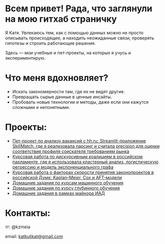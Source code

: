 # Всем привет! Рада, что заглянули на мою гитхаб страничку

Я Катя. Увлекаюсь тем, как с помощью данных можно не просто описывать происходящее, а находить неожиданные связи, проверять гипотезы и строить работающие решения.

Здесь — мои учебные и пет-проекты, на которых я учусь и экспериментирую.
  
# Что меня вдохновляет?

- Искать закономерности там, где их не видят другие.
- Превращать сырые данные в ценные инсайты.
- Пробовать новые технологии и методы, даже если они кажутся сложными и непонятными.

# Проекты:
- [Пет-проект по анализу вакансий с hh.ru: Streamlit-приложение SkillMatch, где я реализовала парсинг и считала precision для оценки соответствия профиля соискателя требованиям рынка](https://github.com/EkaterinaKulik/SkillMatch)
- [Курсовая работа по дискурсивным коалициям в российском парламенте, где я использовала кластерный анализ, логистическую регрессию и модель экспоненциального графа](https://github.com/EkaterinaKulik/Termwork)
- [Курсовая работа о факторах скорости принятия законопроектов в российской Думе: Kaplan–Meier, Cox и AFT-модели](https://github.com/EkaterinaKulik/Termwork_3rdyear)
- [Домашние задания по курсам машинного обучения](https://github.com/EkaterinaKulik/ML_homework)
- [Домашние задания по курсу глубинного обучения](https://github.com/EkaterinaKulik/DL_homework)
- [Домашние задания в рамках майнора ИАД](https://github.com/EkaterinaKulik/IAD_hw)


# Контакты:
тг: @kzmeia

email: katkulikat@gmail.com


